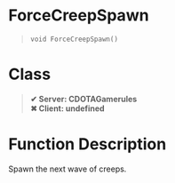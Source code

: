 # ForceCreepSpawn
> `void ForceCreepSpawn()`
# Class
> __✔ Server: CDOTAGamerules__  
> __✖ Client: undefined__  
# Function Description
Spawn the next wave of creeps.
